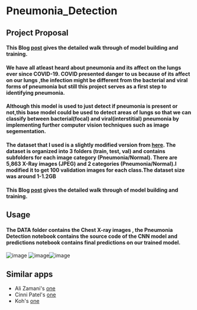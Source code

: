 # Pneumonia_Detection
## Project Proposal
#### This Blog [post](https://www.kaggle.com/grayphantom/cnn-pneumonia-detection/notebook) gives the detailed walk through of model building and training.
#### We have all atleast heard about pneumonia and its affect on the lungs ever since COVID-19. COVID presented danger to us because of its affect on our lungs ,the infection might be different from  the bacterial and viral forms of pneumonia but still this project serves as a first step to identifying pneumonia.
#### Although this model is used to just detect if pneumonia is present or not,this base model could be used to detect areas of lungs so that we can classify between bacterial(focal) and viral(interstitial) pneumonia by implementing further computer vision techniques such as image segementation.
#### The dataset that I used is a slightly modified version from [here](https://data.mendeley.com/datasets/rscbjbr9sj/2). The dataset is organized into 3 folders (train, test, val) and contains subfolders for each image category (Pneumonia/Normal). There are 5,863 X-Ray images (JPEG) and 2 categories (Pneumonia/Normal).I modified it to get 100 validation images for each class.The dataset size was around 1-1.2GB
#### This Blog [post](https://www.kaggle.com/grayphantom/cnn-pneumonia-detection/notebook) gives the detailed walk through of model building and training.
## Usage
#### The DATA folder contains the Chest X-ray images , the Pneumonia Detection notebook contains the source code of the CNN model and predictions notebook contains final predictions on our trained model.
![image](https://user-images.githubusercontent.com/39852450/145150778-8613306a-3b3a-4574-8a37-a82ab64c3c0a.png) ![image](https://user-images.githubusercontent.com/39852450/145150905-bedec617-abb8-4c1f-b8db-2be6e8f79581.png)![image](https://user-images.githubusercontent.com/39852450/145151045-18ee3305-208e-451a-b582-0beded243137.png)



## Similar apps
- Ali Zamani's [one](https://www.kaggle.com/alizmn/pneumonia-detection-with-cnn-acc-91-7-recall-95-6)
- Cinni Patel's [one](https://www.kaggle.com/cinnipatel/97-accuracy-on-xray-precision-recall-f1-score)
- Koh's [one](https://www.kaggle.com/minfa1207/cnn-pytorch-loss-0-9991-acc-87-6)
